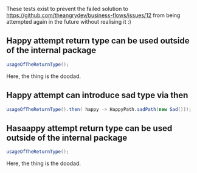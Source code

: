 These tests exist to prevent the failed solution to https://github.com/theangrydev/business-flows/issues/12 from
being attempted again in the future without realising it :)

## Happy attempt return type can be used outside of the internal package
```java
usageOfTheReturnType();
```
Here, the thing is the doodad.

## Happy attempt can introduce sad type via then
```java
usageOfTheReturnType().then( happy -> HappyPath.sadPath(new Sad()));
```

## Hasaappy attempt return type can be used outside of the internal package
```java
usageOfTheReturnType();
```
Here, the thing is the doodad.
